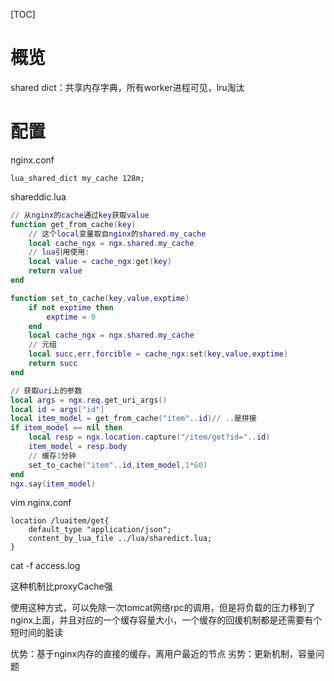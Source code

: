 [TOC]

# 概览
shared dict：共享内存字典，所有worker进程可见，lru淘汰


# 配置
nginx.conf
```
lua_shared_dict my_cache 128m;
```
shareddic.lua
```lua
// 从nginx的cache通过key获取value
function get_from_cache(key)
    // 这个local变量取自nginx的shared.my_cache
    local cache_ngx = ngx.shared.my_cache
    // lua引用使用:
    local value = cache_ngx:get(key)
    return value
end

function set_to_cache(key,value,exptime)
    if not exptime then
        exptime = 0
    end
    local cache_ngx = ngx.shared.my_cache
    // 元组
    local succ,err,forcible = cache_ngx:set(key,value,exptime)
    return succ
end

// 获取uri上的参数
local args = ngx.req.get_uri_args()
local id = args["id"]
local item_model = get_from_cache("item"..id)// ..是拼接
if item_model == nil then
    local resp = ngx.location.capture("/item/get?id="..id)
    item_model = resp.body
    // 缓存1分钟
    set_to_cache("item"..id,item_model,1*60)
end
ngx.say(item_model)
```
vim nginx.conf
```
location /luaitem/get{
    default_type "application/json";
    content_by_lua_file ../lua/sharedict.lua;
}
```
cat -f access.log

这种机制比proxyCache强

使用这种方式，可以免除一次tomcat网络rpc的调用，但是将负载的压力移到了nginx上面，并且对应的一个缓存容量大小，一个缓存的回援机制都是还需要有个短时间的脏读

优势：基于nginx内存的直接的缓存，离用户最近的节点
劣势：更新机制，容量问题